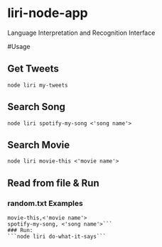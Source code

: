 # liri-node-app
Language Interpretation and Recognition Interface

#Usage
## Get Tweets
```node liri my-tweets```

## Search Song
```node liri spotify-my-song <'song name'>```

## Search Movie
```node liri movie-this <'movie name'>```

## Read from file & Run
### random.txt Examples
```my-tweets
movie-this,<'movie name'>
spotify-my-song, <'song name'>```
### Run:
```node liri do-what-it-says```


